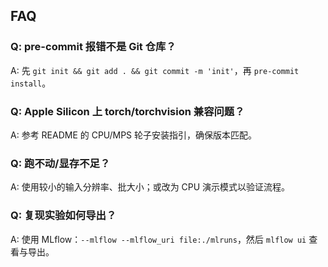 ## FAQ

### Q: pre-commit 报错不是 Git 仓库？
A: 先 `git init && git add . && git commit -m 'init'`，再 `pre-commit install`。

### Q: Apple Silicon 上 torch/torchvision 兼容问题？
A: 参考 README 的 CPU/MPS 轮子安装指引，确保版本匹配。

### Q: 跑不动/显存不足？
A: 使用较小的输入分辨率、批大小；或改为 CPU 演示模式以验证流程。

### Q: 复现实验如何导出？
A: 使用 MLflow：`--mlflow --mlflow_uri file:./mlruns`，然后 `mlflow ui` 查看与导出。


